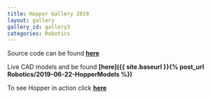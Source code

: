```yaml
---
title: Hopper Gallery 2019
layout: gallery
gallery_id: gallery3
categories: Robotics
---
```



Source code can be found **[here](https://github.com/dmweis/Hopper_ROS)**  

Live CAD models and be found **[here]({{ site.baseurl }}{% post_url Robotics/2019-06-22-HopperModels %})**  

To see Hopper in action click **[here](https://www.youtube.com/playlist?list=PL2rJqSX7Z5cFj5UM5ozf1wcm_McQg75ch)**  
